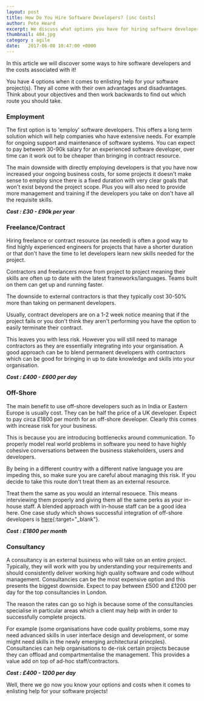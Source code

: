 ```yaml
---
layout: post
title: How Do You Hire Software Developers? [inc Costs]
author: Pete Heard
excerpt: We discuss what options you have for hiring software developers, internally or externally.
thumbnail: 404.jpg
category : agile
date:   2017-06-08 10:47:00 +0000
---
```


In this article we will discover some ways to hire software developers and the costs associated with it!

You have 4 options when it comes to enlisting help for your software project(s). They all come with their own advantages and disadvantages. Think about your objectives and then work backwards to find out which route you should take.

### Employment

The first option is to 'employ' software developers. This offers a long term solution which will help companies who have extensive needs. For example for ongoing support and maintenance of software systems. You can expect to pay between 30-90k salary for an experienced software developer, over time can it work out to be cheaper than bringing in contract resource. 

The main downside with directly employing developers is that you have now increased your ongoing business costs, for some projects it doesn't make sense to employ since there is a fixed duration with very clear goals that won't exist beyond the project scope. Plus you will also need to provide more management and training if the developers you take on don't have all the requisite skills.

***Cost : £30 - £90k per year***

### Freelance/Contract

Hiring freelance or contract resource (as needed) is often a good way to find highly experienced engineers for projects that have a shorter duration or that don't have the time to let developers learn new skills needed for the project. 

Contractors and freelancers move from project to project meaning their skills are often up to date with the latest frameworks/languages. Teams built on them can get up and running faster. 

The downside to external contractors is that they typically cost 30-50% more than taking on permanent developers. 

Usually, contract developers are on a 1-2 week notice meaning that if the project fails or you don't think they aren't performing you have the option to easily terminate their contract. 

This leaves you with less risk. However you will still need to manage contractors as they are essentially integrating into your organisation. A good approach can be to blend permanent developers with contractors which can be good for bringing in up to date knowledge and skills into your organisation.

***Cost : £400 - £600 per day***

### Off-Shore

The main benefit to use off-shore developers such as in India or Eastern Europe is usually cost. They can be half the price of a UK developer. Expect to pay circa £1800 per month for an off-shore developer. Clearly this comes with increase risk for your business. 

This is because you are introducing bottlenecks around communication. To properly model real world problems in software you need to have highly cohesive conversations between the business stakeholders, users and developers. 

By being in a different country with a different native language you are impeding this, so make sure you are careful about managing this risk. If you decide to take this route don't treat them as an external resource. 

Treat them the same as you would an internal resouece. This means interviewing them properly and giving them all the same perks as your in-house staff. A blended approach with in-house staff can be a good idea here. One case study which shows successful integration of off-shore developers is [here](https://boss.blogs.nytimes.com/2014/03/04/what-i-learned-the-hard-way-about-outsourcing/){:target="_blank"}.

***Cost : £1800 per month***

### Consultancy 

A consultancy is an external business who will take on an entire project. Typically, they will work with you by understanding your requirements and should consistently deliver working high quality software and code without management. Consultancies can be the most expensive option and this presents the biggest downside. Expect to pay between £500 and £1200 per day for the top consultancies in London. 

The reason the rates can go so high is because some of the consultancies specialise in particular areas which a client may help with in order to successfully complete projects. 

For example (some organisations have code quality problems, some may need advanced skills in user interface design and development, or some might need skills in the newly emerging architectural princples). Consultancies can help organisations to de-risk certain projects because they can offload and compartmentalise the management. This provides a value add on top of ad-hoc staff/contractors.

***Cost : £400 - 1200 per day***

Well, there we go now you know your options and costs when it comes to enlisting help for your software projects!



